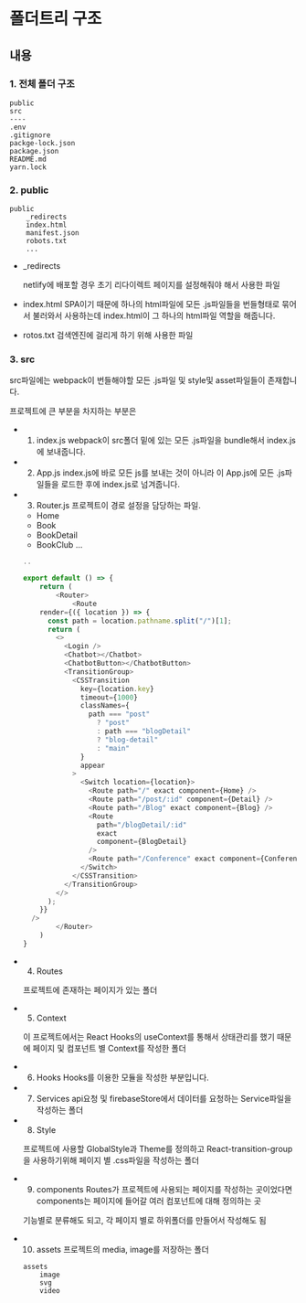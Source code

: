 # 폴더트리 구조

## 내용

### 1. 전체 폴더 구조

```
public
src
----
.env
.gitignore
packge-lock.json
package.json
README.md
yarn.lock
```

### 2. public

```
public
    _redirects
    index.html
    manifest.json
    robots.txt
    ...
```

- _redirects

    netlify에 배포할 경우 초기 리다이렉트 페이지를 설정해줘야 해서 사용한 파일

- index.html
    SPA이기 때문에 하나의 html파일에 모든 .js파일들을 번들형태로 묶어서 불러와서 사용하는데
    index.html이 그 하나의 html파일 역할을 해줍니다.

- rotos.txt
    검색엔진에 걸리게 하기 위해 사용한 파일


### 3. src

src파일에는 webpack이 번들해야할 모든 .js파일 및 style및 asset파일들이 존재합니다.

프로젝트에 큰 부분을 차지하는 부분은

- 1. index.js 
    webpack이 src폴더 밑에 있는 모든 .js파일을 bundle해서 index.js에 보내줍니다.

- 2. App.js
    index.js에 바로 모든 js를 보내는 것이 아니라 이 App.js에 모든 .js파일들을 로드한 후에 index.js로
    넘겨줍니다.

- 3. Router.js
    프로젝트이 경로 설정을 담당하는 파일.

    - Home
    - Book
    - BookDetail
    - BookClub
    ...

    ```js
    ..

    export default () => {
        return (
            <Router>
                <Route
        render={({ location }) => {
          const path = location.pathname.split("/")[1];
          return (
            <>
              <Login />
              <Chatbot></Chatbot>
              <ChatbotButton></ChatbotButton>
              <TransitionGroup>
                <CSSTransition
                  key={location.key}
                  timeout={1000}
                  classNames={
                    path === "post"
                      ? "post"
                      : path === "blogDetail"
                      ? "blog-detail"
                      : "main"
                  }
                  appear
                >
                  <Switch location={location}>
                    <Route path="/" exact component={Home} />
                    <Route path="/post/:id" component={Detail} />
                    <Route path="/Blog" exact component={Blog} />
                    <Route
                      path="/blogDetail/:id"
                      exact
                      component={BlogDetail}
                    />
                    <Route path="/Conference" exact component={Conferenece} />
                  </Switch>
                </CSSTransition>
              </TransitionGroup>
            </>
          );
        }}
      />
            </Router>
        )
    }

    ```

- 4. Routes

    프로젝트에 존재하는 페이지가 있는 폴더

- 5. Context

    이 프로젝트에서는 React Hooks의 useContext를 통해서 상태관리를 했기 때문에 페이지 및
    컴포넌트 별 Context를 작성한 폴더

- 6. Hooks
    Hooks를 이용한 모듈을 작성한 부분입니다.

- 7. Services
    api요청 및 firebaseStore에서 데이터를 요청하는 Service파일을 작성하는 폴더

- 8. Style

    프로젝트에 사용할 GlobalStyle과 Theme를 정의하고 React-transition-group을 사용하기위해
    페이지 별 .css파일을 작성하는 폴더

- 9. components
    Routes가 프로젝트에 사용되는 페이지를 작성하는 곳이었다면 components는 페이지에 들어갈
    여러 컴포넌트에 대해 정의하는 곳

    기능별로 분류해도 되고, 각 페이지 별로 하위폴더를 만들어서 작성해도 됨

- 10. assets
    프로젝트의 media, image를 저장하는 폴더

    ```
    assets
        image
        svg
        video
    ```